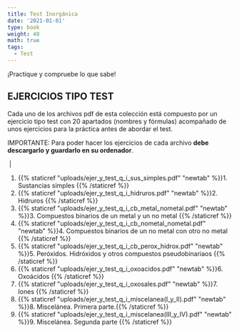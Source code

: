 ```yaml
---
title: Test Inorgánica
date: '2021-01-01'
type: book
weight: 40
math: true
tags:
  - Test
---
```


¡Practique y compruebe lo que sabe!

<!--more-->

## EJERCICIOS TIPO TEST

Cada uno de los archivos pdf de esta colección está compuesto por un ejercicio tipo test con 20 apartados (nombres y fórmulas) acompañado de unos ejercicios para la práctica antes de abordar el test.

IMPORTANTE: Para poder hacer los ejercicios de cada archivo  **debe descargarlo y guardarlo en su ordenador**.   

​                                          |

1.  {{% staticref "uploads/ejer_y_test_q_i_sus_simples.pdf" "newtab" %}}1. Sustancias simples  {{% /staticref %}}
2.  {{% staticref "uploads/ejer_y_test_q_i_hidruros.pdf" "newtab" %}}2. Hidruros   {{% /staticref %}}
3.  {{% staticref "uploads/ejer_y_test_q_i_cb_metal_nometal.pdf" "newtab" %}}3. Compuestos binarios de un metal y un no metal  {{% /staticref %}}
4.  {{% staticref "uploads/ejer_y_test_q_i_cb_nometal_nometal.pdf" "newtab" %}}4. Compuestos binarios de un no metal con otro no metal   {{% /staticref %}}
5.  {{% staticref "uploads/ejer_y_test_q_i_cb_perox_hidrox.pdf" "newtab" %}}5. Peróxidos. Hidróxidos y otros compuestos pseudobinariaos  {{% /staticref %}}
6.  {{% staticref "uploads/ejer_y_test_q_i_oxoacidos.pdf" "newtab" %}}6. Oxoácidos  {{% /staticref %}}
7.  {{% staticref "uploads/ejer_y_test_q_i_oxosales.pdf" "newtab" %}}7. Iones  {{% /staticref %}}
8.  {{% staticref "uploads/ejer_y_test_q_i_miscelanea(I_y_II).pdf" "newtab" %}}8. Miscelánea. Primera parte.{{% /staticref %}}
9.  {{% staticref "uploads/ejer_y_test_q_i_miscelanea(III_y_IV).pdf" "newtab" %}}9. Miscelánea. Segunda parte   {{% /staticref %}}

